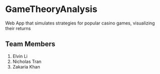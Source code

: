 # GameTheoryAnalysis
Web App that simulates strategies for popular casino games, visualizing their returns
## Team Members
1. Elvin Li
2. Nicholas Tran
3. Zakaria Khan

